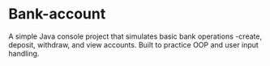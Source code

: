 # Bank-account
 A simple Java console project that simulates basic bank operations -create, deposit, withdraw, and view accounts. Built to practice OOP and user input handling.
